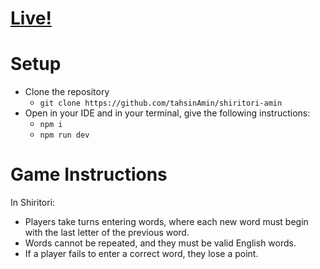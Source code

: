 # [Live!](https://shiritori-amin.vercel.app/)

# Setup

- Clone the repository 
    - `git clone https://github.com/tahsinAmin/shiritori-amin`
- Open in your IDE and in your terminal, give the following instructions:
    - `npm i`
    - `npm run dev`

# Game Instructions
In Shiritori:
- Players take turns entering words, where each new word must begin with the last letter of the previous word.
- Words cannot be repeated, and they must be valid English words.
- If a player fails to enter a correct word, they lose a point.